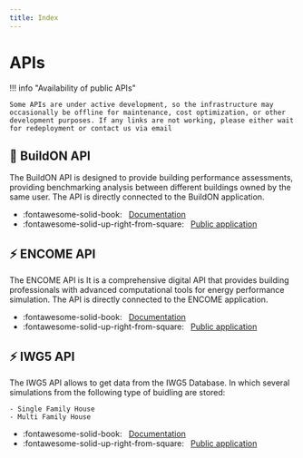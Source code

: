 ```yaml
---
title: Index
---
```


# APIs

!!! info "Availability of public APIs"

    Some APIs are under active development, so the infrastructure may occasionally be offline for maintenance, cost optimization, or other development purposes. If any links are not working, please either wait for redeployment or contact us via email 

## 🏡 BuildON API

The BuildON API is designed to provide building performance assessments, providing benchmarking analysis between different buildings owned by the same user. The API is directly connected to the BuildON application.

- :fontawesome-solid-book: &nbsp; [Documentation](buildon_api.md)
- :fontawesome-solid-up-right-from-square: &nbsp; [Public application](https://tools.eeb.eurac.edu/buildon/api/docs)

## ⚡️ ENCOME API

The ENCOME API is It is a comprehensive digital API that provides building professionals with advanced computational tools for energy performance simulation. The API is directly connected to the ENCOME application.

- :fontawesome-solid-book: &nbsp; [Documentation](encome_api.md)
- :fontawesome-solid-up-right-from-square: &nbsp; [Public application](https://tools.eeb.eurac.edu/encome/api/docs)

## ⚡️ IWG5 API

The IWG5 API allows to get data from the IWG5 Database. In which several simulations from the following type of buidling are stored:

    - Single Family House 
    - Multi Family House

- :fontawesome-solid-book: &nbsp; [Documentation](iwg5_api.md)
- :fontawesome-solid-up-right-from-square: &nbsp; [Public application](https://tools.eeb.eurac.edu/iwg5/api/docs)